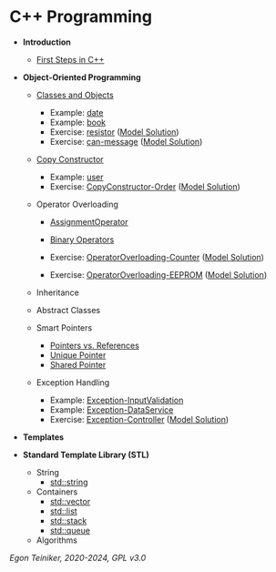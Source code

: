 # C++ Programming

* **Introduction**
  * [First Steps in C++](first-steps/)
    
* **Object-Oriented Programming**
  * [Classes and Objects](oop/classes/README.md)
    * Example: [date](oop/classes/date/)
    * Example: [book](oop/classes/book/)
    * Exercise: [resistor](oop/classes/resistor-exercise/) 
        ([Model Solution](oop/classes/resistor/))
    * Exercise: [can-message](oop/classes/can-message-exercise/)
        ([Model Solution](oop/classes/can-message/))

  * [Copy Constructor](oop/copy-constructor/)
    * Example: [user](oop/copy-constructor/user/)
    * Exercise: [CopyConstructor-Order](oop/copy-constructor/order-exercise/)
        ([Model Solution](oop/copy-constructor/order/))
  
  * Operator Overloading
    * [AssignmentOperator](oop/operator-overloading/operator-assignment/)
      
    * [Binary Operators](oop/operator-overloading/operator-binary/)

    * Exercise: [OperatorOverloading-Counter](oop/operator-overloading/OperatorOverloading-Counter-Exercise)
        ([Model Solution](oop/operator-overloading/OperatorOverloading-Counter))
    * Exercise: [OperatorOverloading-EEPROM](oop/operator-overloading/OperatorOverloading-EEPROM-Exercise)
        ([Model Solution](oop/operator-overloading/OperatorOverloading-EEPROM))

  * Inheritance

  * Abstract Classes

  * Smart Pointers
    * [Pointers vs. References](smart-pointers/references/)
    * [Unique Pointer](smart-pointers/unique-pointer/)
    * [Shared Pointer](smart-pointers/shared-pointer/)

  * Exception Handling
    * Example: [Exception-InputValidation](exceptions/Exception-InputValidation)
    * Example: [Exception-DataService](exceptions/Exception-DataService)  
    * Exercise: [Exception-Controller](exceptions/Exception-Controller-Exercise)
        ([Model Solution](exceptions/Exception-Controller))
  
* **Templates**

* **Standard Template Library (STL)**
  * String
    * [std::string](stl/string/)
  * Containers 
    * [std::vector](stl/vector/)
    * [std::list](stl/list/)
    * [std::stack](stl/stack/)
    * [std::queue](stl/queue/)  
  * Algorithms

*Egon Teiniker, 2020-2024, GPL v3.0*